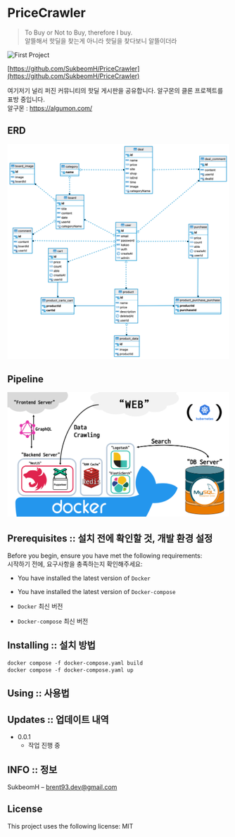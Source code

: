 # PriceCrawler

> To Buy or Not to Buy, therefore I buy.  
> 알뜰해서 핫딜을 찾는게 아니라 핫딜을 찾다보니 알뜰이더라

![First Project](https://img.shields.io/badge/github-My%20First%20Project-red)

[https://github.com/SukbeomH/PriceCrawler](https://github.com/SukbeomH/PriceCrawler)

여기저기 널리 퍼진 커뮤니티의 핫딜 게시판을 공유합니다. 알구몬의 클론 프로젝트를 표방 중입니다.  
알구몬 : https://algumon.com/

## ERD

![ERD](readMe/erd.png)

## Pipeline

![Pipeline](readMe/pipeline3.png)

## Prerequisites :: 설치 전에 확인할 것, 개발 환경 설정

Before you begin, ensure you have met the following requirements:  
시작하기 전에, 요구사항을 충족하는지 확인해주세요:

<!--- These are just example requirements. Add, duplicate or remove as required --->

- You have installed the latest version of `Docker`
- You have installed the latest version of `Docker-compose`

- `Docker` 최신 버전
- `Docker-compose` 최신 버전

## Installing <PriceCrawler> :: 설치 방법

```
docker compose -f docker-compose.yaml build
docker compose -f docker-compose.yaml up
```

## Using <PriceCrawler> :: 사용법

## Updates :: 업데이트 내역

- 0.0.1
  - 작업 진행 중

## INFO :: 정보

SukbeomH – brent93.dev@gmail.com

## License

<!--- If you're not sure which open license to use see https://choosealicense.com/--->

This project uses the following license: [<MIT>](https://choosealicense.com/licenses/mit/#)MIT

<!-- Markdown link & img dfn's -->

[npm-image]: https://img.shields.io/npm/v/datadog-metrics.svg?style=flat-square
[npm-url]: https://npmjs.org/package/datadog-metrics
[npm-downloads]: https://img.shields.io/npm/dm/datadog-metrics.svg?style=flat-square
[travis-image]: https://img.shields.io/travis/dbader/node-datadog-metrics/master.svg?style=flat-square
[travis-url]: https://travis-ci.org/dbader/node-datadog-metrics
[wiki]: https://github.com/yourname/yourproject/wiki
